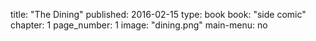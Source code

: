 title: "The Dining"
published: 2016-02-15
type: book
book: "side comic"
chapter: 1
page_number: 1
image: "dining.png"
main-menu: no
